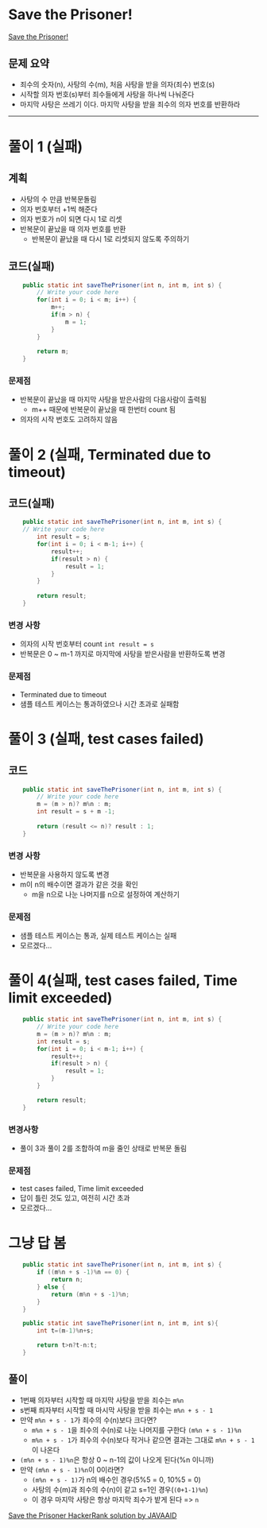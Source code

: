 # Save the Prisoner!
[Save the Prisoner!](https://www.hackerrank.com/challenges/save-the-prisoner/problem)<br>

## 문제 요약
- 죄수의 숫자(n), 사탕의 수(m), 처음 사탕을 받을 의자(죄수) 번호(s)
- 시작할 의자 번호(s)부터 죄수들에게 사탕을 하나씩 나눠준다
- 마지막 사탕은 쓰레기 이다. 마지막 사탕을 받을 죄수의 의자 번호를 반환하라

---
# 풀이 1 (실패)

## 계획
- 사탕의 수 만큼 반복문돌림
- 의자 번호부터 +1씩 해준다
- 의자 번호가 n이 되면 다시 1로 리셋
- 반복문이 끝났을 때 의자 번호를 반환
  - 반복문이 끝났을 때 다시 1로 리셋되지 않도록 주의하기

## 코드(실패)
```java
    public static int saveThePrisoner(int n, int m, int s) {
        // Write your code here
        for(int i = 0; i < m; i++) {
            m++;
            if(m > n) {
                m = 1;
            }
        }
        
        return m;
    }
```
### 문제점
- 반복문이 끝났을 때 마지막 사탕을 받은사람의 다음사람이 출력됨
  - m++ 때문에 반복문이 끝났을 때 한번터 count 됨
- 의자의 시작 번호도 고려하지 않음

# 풀이 2 (실패, Terminated due to timeout)

## 코드(실패)
```java
    public static int saveThePrisoner(int n, int m, int s) {
    // Write your code here
        int result = s;
        for(int i = 0; i < m-1; i++) {
            result++;
            if(result > n) {
                result = 1;
            }
        }
        
        return result;
    }
```
### 변경 사항
- 의자의 시작 번호부터 count `int result = s`
- 반복문은 0 ~ m-1 까지로 마지막에 사탕을 받은사람을 반환하도록 변경

### 문제점
- Terminated due to timeout
- 샘플 테스트 케이스는 통과하였으나 시간 초과로 실패함

# 풀이 3 (실패, test cases failed)

## 코드
```java
    public static int saveThePrisoner(int n, int m, int s) {
        // Write your code here
        m = (m > n)? m%n : m;
        int result = s + m -1;
        
        return (result <= n)? result : 1;
    }
```
### 변경 사항
- 반복문을 사용하지 않도록 변경
- m이 n의 배수이면 결과가 같은 것을 확인
  - m을 n으로 나눈 나머지를 n으로 설정하여 계산하기

### 문제점
- 샘플 테스트 케이스는 통과, 실제 테스트 케이스는 실패
- 모르겠다...

# 풀이 4(실패, test cases failed, Time limit exceeded)
```java
    public static int saveThePrisoner(int n, int m, int s) {
        // Write your code here
        m = (m > n)? m%n : m;
        int result = s;
        for(int i = 0; i < m-1; i++) {
            result++;
            if(result > n) {
                result = 1;
            }
        }

        return result;
    }
```
### 변경사항
- 풀이 3과 풀이 2를 조합하여 m을 줄인 상태로 반복문 돌림

### 문제점
- test cases failed, Time limit exceeded
- 답이 틀린 것도 있고, 여전히 시간 초과
- 모르겠다...

# 그냥 답 봄
```java
    public static int saveThePrisoner(int n, int m, int s) {
        if ((m%n + s -1)%n == 0) {
            return n;
        } else {
            return (m%n + s -1)%n;
        }
    }
```
```java
    public static int saveThePrisoner(int n, int m, int s){
        int t=(m-1)%n+s;

        return t>n?t-n:t;
    }
```
## 풀이
- 1번째 의자부터 시작할 때 마지막 사탕을 받을 죄수는 `m%n`
- s번째 릐자부터 시작할 때 마시막 사탕을 받을 죄수는 `m%n + s - 1`
- 만약 `m%n + s - 1`가 죄수의 수(n)보다 크다면?
  - `m%n + s - 1`을 죄수의 수(n)로 나눈 나머지를 구한다 `(m%n + s - 1)%n`
  - `m%n + s - 1`가 죄수의 수(n)보다 작거나 같으면 결과는 그대로 `m%n + s - 1`이 나온다
- `(m%n + s - 1)%n`은 항상 0 ~ n-1의 값이 나오게 된다(%n 이니까)
- 만약 `(m%n + s - 1)%n`이 0이라면?
  - `(m%n + s - 1)`가 n의 배수인 경우(5%5 = 0, 10%5 = 0)
  - 사탕의 수(m)과 죄수의 수(n)이 같고 s=1인 경우(`(0+1-1)%n`)
  - 이 경우 마지막 사탕은 항상 마지막 죄수가 밭게 된다 => `n`

[Save the Prisoner HackerRank solution by JAVAAID](https://www.youtube.com/watch?v=LeNU3WjrV_w)<br>